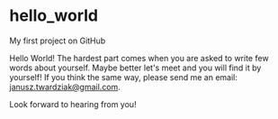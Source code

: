 # hello_world
My first project on GitHub

Hello World! The hardest part comes when you are asked to write few words about yourself.
Maybe better let's meet and you will find it by yourself! If you think the same way, please send me an email: janusz.twardziak@gmail.com. 

Look forward to hearing from you!

